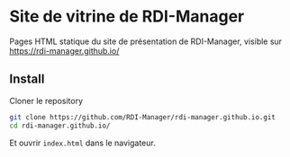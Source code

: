 # Site de vitrine de RDI-Manager

Pages HTML statique du site de présentation de RDI-Manager,
visible sur https://rdi-manager.github.io/

## Install

Cloner le repository

```bash
git clone https://github.com/RDI-Manager/rdi-manager.github.io.git
cd rdi-manager.github.io/
```

Et ouvrir `index.html` dans le navigateur.
